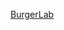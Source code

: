 [BurgerLab](https://github.com/sserhatacarr/BootStrap-Projects/blob/main/Project1/images/BurgerLabGif.gif)